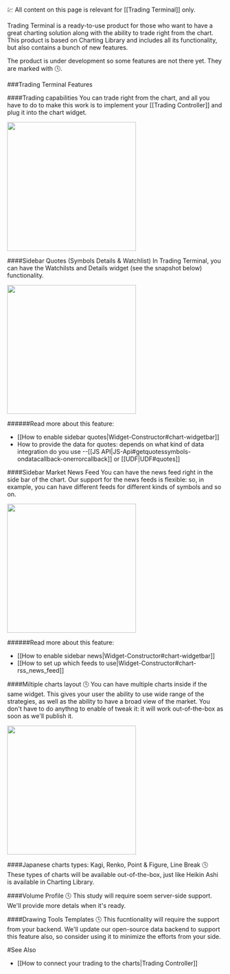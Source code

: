 :chart: All content on this page is relevant for [[Trading Terminal]] only.

Trading Terminal is a ready-to-use product for those who want to have a great charting solution along with the ability to trade right from the chart. This product is based on Charting Library and includes all its functionality, but also contains a bunch of new features.

The product is under development so some features are not there yet. They are marked with :clock4:.

###Trading Terminal Features

####Trading capabilities
You can trade right from the chart, and all you have to do to make this work is to implement your [[Trading Controller]] and plug it into the chart widget.

<a href="https://www.dropbox.com/s/6ttw7a7tl6ipt27/tt_trading.png?dl=0" target="_blank"><img src="https://www.dropbox.com/s/6ttw7a7tl6ipt27/tt_trading.png?dl=1" width="300"/></a>

####Sidebar Quotes (Symbols Details & Watchlist)
In Trading Terminal, you can have the Watchilsts and Details widget (see the snapshot below) functionality.

<a href="https://www.dropbox.com/s/hrs6l0ejwgvw0mr/tt_top.png?dl=0" target="_blank"><img src="https://www.dropbox.com/s/hrs6l0ejwgvw0mr/tt_top.png?dl=1" width="300"/></a>

######Read more about this feature:
  * [[How to enable sidebar quotes|Widget-Constructor#chart-widgetbar]]
  * How to provide the data for quotes: depends on what kind of data integration do you use --[[JS API|JS-Api#getquotessymbols-ondatacallback-onerrorcallback]] or [[UDF|UDF#quotes]]

####Sidebar Market News Feed
You can have the news feed right in the side bar of the chart. Our support for the news feeds is flexible: so, in example, you can have different feeds for different kinds of symbols and so on.

<a href="https://www.dropbox.com/s/qa7f42mszeexf96/tt_bottom.png?dl=0" target="_blank"><img src="https://www.dropbox.com/s/qa7f42mszeexf96/tt_bottom.png?dl=1" width="300"/></a>

######Read more about this feature:
  * [[How to enable sidebar news|Widget-Constructor#chart-widgetbar]]
  * [[How to set up which feeds to use|Widget-Constructor#chart-rss_news_feed]]

####Miltiple charts layout :clock4:
You can have multiple charts inside if the same widget. This gives your user the ability to use wide range of the strategies, as well as the ability to have a broad view of the market. You don't have to do anythng to enable of tweak it: it will work out-of-the-box as soon as we'll publish it.

<a href="https://www.dropbox.com/s/ev65w402f2n7hpw/tt_charts.png?dl=0" target="_blank"><img src="https://www.dropbox.com/s/ev65w402f2n7hpw/tt_charts.png?dl=1" width="300"/></a>

####Japanese charts types: Kagi, Renko, Point & Figure, Line Break :clock4:
These types of charts will be available out-of-the-box, just like Heikin Ashi is available in Charting Library.

####Volume Profile :clock4:
This study will require soem server-side support. We'll provide more detals when it's ready.

####Drawing Tools Templates :clock4: 
This fucntionality will require the support from your backend. We'll update our open-source data backend to support this feature also, so consider using it to minimize the efforts from your side.

#See Also
  * [[How to connect your trading to the charts|Trading Controller]] 